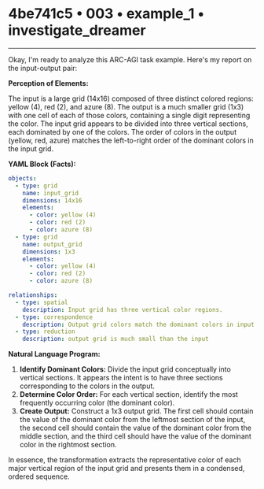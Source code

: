 # 4be741c5 • 003 • example_1 • investigate_dreamer

---
Okay, I'm ready to analyze this ARC-AGI task example. Here's my report on the input-output pair:

**Perception of Elements:**

The input is a large grid (14x16) composed of three distinct colored regions: yellow (4), red (2), and azure (8).  The output is a much smaller grid (1x3) with one cell of each of those colors, containing a single digit representing the color. The input grid appears to be divided into three vertical sections, each dominated by one of the colors. The order of colors in the output (yellow, red, azure) matches the left-to-right order of the dominant colors in the input grid.

**YAML Block (Facts):**



```yaml
objects:
  - type: grid
    name: input_grid
    dimensions: 14x16
    elements:
      - color: yellow (4)
      - color: red (2)
      - color: azure (8)
  - type: grid
    name: output_grid
    dimensions: 1x3
    elements:
      - color: yellow (4)
      - color: red (2)
      - color: azure (8)

relationships:
  - type: spatial
    description: Input grid has three vertical color regions.
  - type: correspondence
    description: Output grid colors match the dominant colors in input grid's vertical regions, in left-to-right order.
  - type: reduction
    description: output grid is much small than the input
```



**Natural Language Program:**

1.  **Identify Dominant Colors:** Divide the input grid conceptually into vertical sections.  It appears the intent is to have three sections corresponding to the colors in the output.
2.  **Determine Color Order:** For each vertical section, identify the most frequently occurring color (the dominant color).
3.  **Create Output:** Construct a 1x3 output grid.  The first cell should contain the value of the dominant color from the leftmost section of the input, the second cell should contain the value of the dominant color from the middle section, and the third cell should have the value of the dominant color in the rightmost section.

In essence, the transformation extracts the representative color of each major vertical region of the input grid and presents them in a condensed, ordered sequence.

